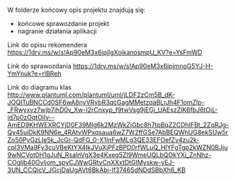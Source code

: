 #

W folderze końcowy opis projektu znajdują się:
 - końcowe sprawozdanie projekt
 - nagranie działania aplikacji

Link do opisu rekomendera
https://1drv.ms/w/s!Ap90eM3x6ipjlgXoikanosmpU_KV?e=YsFmWD

Link do sprawozdania
https://1drv.ms/w/s!Ap90eM3x6ipjmnoG5YJ-H-YmYnuk?e=rIBReh

Link do diagramu klas
http://www.plantuml.com/plantuml/uml/jLDF2zCm5B_dK-JOQITuBNCCd0SF6wA8nyVRybR3qcGagMMetzqaBLrJh4F1omZlp-_FRwyxvz7wjb7ihD0v_Xw-I2rCnxyp_f9twVsg9jEGj_UAEszZlK6fbJ6tOiL-id7p0zOqtOilv--AmED9KHWEXRCYjD0F39Mlg6k2MzWkZjGbc8h7tpBqZ2CDhIFBt_2ZqRJg-Qy45uiDkK9NN6e_4RAtvWPxqsaua6wZ7W2ffGSe7AbBEQWhUG8ekSUw5rZo50PyGzLIe5k_JcGr-QdFG_0-X1InFwMLg3QE33EFOefZv4zu2k-cpI3VMa9Fy3cuVBeKtYX4IkJVuXjPFzBPD0rfWLuQ_HlYFgTgp2kWZN0BJju9wNCVot0H1gJuN_RsalnVgX3e4Kxeg5ZI9WmeUQLbQOkYXi_ZnNhz-COgljb40Ovljom_spyCJWwGRtvCnXXxtDtGIMyskw-yEJ-3UN_CCQjcV_JGcjDaUgAVt6BkAbj-lf3746SdNDdSBbXh6_KB
